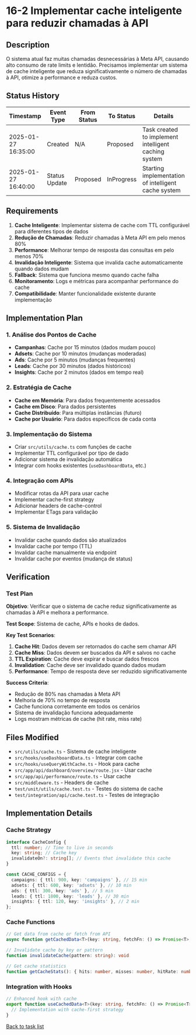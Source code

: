 # 16-2 Implementar cache inteligente para reduzir chamadas à API

## Description

O sistema atual faz muitas chamadas desnecessárias à Meta API, causando alto consumo de rate limits e lentidão. Precisamos implementar um sistema de cache inteligente que reduza significativamente o número de chamadas à API, otimize a performance e reduza custos.

## Status History

| Timestamp | Event Type | From Status | To Status | Details | User |
|-----------|------------|-------------|-----------|---------|------|
| 2025-01-27 16:35:00 | Created | N/A | Proposed | Task created to implement intelligent caching system | AI Agent |
| 2025-01-27 16:40:00 | Status Update | Proposed | InProgress | Starting implementation of intelligent cache system | AI Agent |

## Requirements

1. **Cache Inteligente**: Implementar sistema de cache com TTL configurável para diferentes tipos de dados
2. **Redução de Chamadas**: Reduzir chamadas à Meta API em pelo menos 80%
3. **Performance**: Melhorar tempo de resposta das consultas em pelo menos 70%
4. **Invalidação Inteligente**: Sistema que invalida cache automaticamente quando dados mudam
5. **Fallback**: Sistema que funciona mesmo quando cache falha
6. **Monitoramento**: Logs e métricas para acompanhar performance do cache
7. **Compatibilidade**: Manter funcionalidade existente durante implementação

## Implementation Plan

### 1. Análise dos Pontos de Cache
- **Campanhas**: Cache por 15 minutos (dados mudam pouco)
- **Adsets**: Cache por 10 minutos (mudanças moderadas)
- **Ads**: Cache por 5 minutos (mudanças frequentes)
- **Leads**: Cache por 30 minutos (dados históricos)
- **Insights**: Cache por 2 minutos (dados em tempo real)

### 2. Estratégia de Cache
- **Cache em Memória**: Para dados frequentemente acessados
- **Cache em Disco**: Para dados persistentes
- **Cache Distribuído**: Para múltiplas instâncias (futuro)
- **Cache por Usuário**: Para dados específicos de cada conta

### 3. Implementação do Sistema
- Criar `src/utils/cache.ts` com funções de cache
- Implementar TTL configurável por tipo de dado
- Adicionar sistema de invalidação automática
- Integrar com hooks existentes (`useDashboardData`, etc.)

### 4. Integração com APIs
- Modificar rotas da API para usar cache
- Implementar cache-first strategy
- Adicionar headers de cache-control
- Implementar ETags para validação

### 5. Sistema de Invalidação
- Invalidar cache quando dados são atualizados
- Invalidar cache por tempo (TTL)
- Invalidar cache manualmente via endpoint
- Invalidar cache por eventos (mudança de status)

## Verification

### Test Plan

**Objetivo**: Verificar que o sistema de cache reduz significativamente as chamadas à API e melhora a performance.

**Test Scope**: Sistema de cache, APIs e hooks de dados.

**Key Test Scenarios**:
1. **Cache Hit**: Dados devem ser retornados do cache sem chamar API
2. **Cache Miss**: Dados devem ser buscados da API e salvos no cache
3. **TTL Expiration**: Cache deve expirar e buscar dados frescos
4. **Invalidation**: Cache deve ser invalidado quando dados mudam
5. **Performance**: Tempo de resposta deve ser reduzido significativamente

**Success Criteria**:
- Redução de 80% nas chamadas à Meta API
- Melhoria de 70% no tempo de resposta
- Cache funciona corretamente em todos os cenários
- Sistema de invalidação funciona adequadamente
- Logs mostram métricas de cache (hit rate, miss rate)

## Files Modified

- `src/utils/cache.ts` - Sistema de cache inteligente
- `src/hooks/useDashboardData.ts` - Integrar com cache
- `src/hooks/useQueryWithCache.ts` - Hook para cache
- `src/app/api/dashboard/overview/route.jsx` - Usar cache
- `src/app/api/performance/route.ts` - Usar cache
- `src/middleware.ts` - Headers de cache
- `test/unit/utils/cache.test.ts` - Testes do sistema de cache
- `test/integration/api/cache.test.ts` - Testes de integração

## Implementation Details

### Cache Strategy
```typescript
interface CacheConfig {
  ttl: number; // Time to live in seconds
  key: string; // Cache key
  invalidateOn?: string[]; // Events that invalidate this cache
}

const CACHE_CONFIGS = {
  campaigns: { ttl: 900, key: 'campaigns' }, // 15 min
  adsets: { ttl: 600, key: 'adsets' }, // 10 min
  ads: { ttl: 300, key: 'ads' }, // 5 min
  leads: { ttl: 1800, key: 'leads' }, // 30 min
  insights: { ttl: 120, key: 'insights' }, // 2 min
};
```

### Cache Functions
```typescript
// Get data from cache or fetch from API
async function getCachedData<T>(key: string, fetchFn: () => Promise<T>, ttl: number): Promise<T>

// Invalidate cache by key or pattern
function invalidateCache(pattern: string): void

// Get cache statistics
function getCacheStats(): { hits: number, misses: number, hitRate: number }
```

### Integration with Hooks
```typescript
// Enhanced hook with cache
export function useCachedData<T>(key: string, fetchFn: () => Promise<T>, ttl: number) {
  // Implementation with cache-first strategy
}
```

[Back to task list](./tasks.md) 